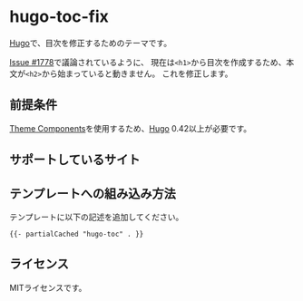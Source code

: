 # hugo-toc-fix

[Hugo][]で、目次を修正するためのテーマです。

[Issue #1778][]で議論されているように、
現在は`<h1>`から目次を作成するため、本文が`<h2>`から始まっていると動きません。
これを修正します。

## 前提条件

[Theme Components][]を使用するため、[Hugo][] 0.42以上が必要です。

## サポートしているサイト

## テンプレートへの組み込み方法

テンプレートに以下の記述を追加してください。

```
{{- partialCached "hugo-toc" . }}
```

## ライセンス

MITライセンスです。

[Hugo]: https://gohugo.io/
[Theme Components]: https://gohugo.io/themes/theme-components/
[Issue #1778]: https://github.com/gohugoio/hugo/issues/1778
